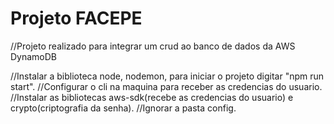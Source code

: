 # Projeto FACEPE

//Projeto realizado para integrar um crud ao banco de dados da AWS DynamoDB 

//Instalar a biblioteca node, nodemon, para iniciar o projeto digitar "npm run start".
//Configurar o cli na maquina para receber as credencias do usuario.
//Instalar as bibliotecas aws-sdk(recebe as credencias do usuario) e crypto(criptografia da senha).
//Ignorar a pasta config.
